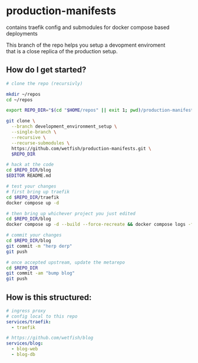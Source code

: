# production-manifests
contains traefik config and submodules for docker compose based deployments

This branch of the repo helps you setup a devopment enviroment \
that is a close replica of the production setup.

## How do I get started?

```bash
# clone the repo (recursivly)

mkdir ~/repos
cd ~/repos

export REPO_DIR="$(cd "$HOME/repos" || exit 1; pwd)/production-manifests"

git clone \
  --branch development_environment_setup \
  --single-branch \
  --recursive \
  --recurse-submodules \
  https://github.com/wetfish/production-manifests.git \
  $REPO_DIR

# hack at the code
cd $REPO_DIR/blog
$EDITOR README.md

# test your changes
# first bring up traefik
cd $REPO_DIR/traefik
docker compose up -d

# then bring up whichever project you just edited
cd $REPO_DIR/blog
docker compose up -d --build --force-recreate && docker compose logs -f

# commit your changes
cd $REPO_DIR/blog
git commit -m "herp derp"
git push

# once accepted upstream, update the metarepo
cd $REPO_DIR
git commit -am "bump blog"
git push
```

## How is this structured:
```yaml
# ingress proxy
# config local to this repo
services/traefik:
  - traefik

# https://github.com/wetfish/blog
services/blog:
  - blog-web
  - blog-db

```